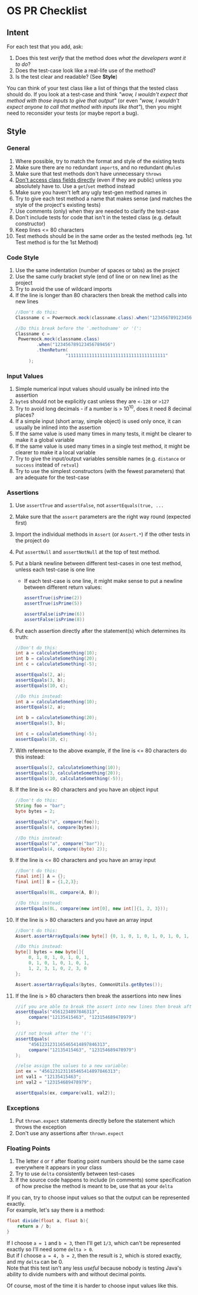 # OS PR Checklist
## Intent
For each test that you add, ask:
1. Does this test *verify* that the method does *what the developers want it to do*?
1. Does the test-case look like a real-life use of the method?
1. Is the test clear and readable? (See **Style**)

You can think of your test class like a list of things that the tested class should do. If you look at a test-case and think *"wow, I wouldn't expect that method with those inputs to give that output"* (or even *"wow, I wouldn't expect anyone to call that method with inputs like that"*), then you might need to reconsider your tests (or maybe report a bug).

## Style
### General
1. Where possible, try to match the format and style of the existing tests
1. Make sure there are no redundant `import`s, and no redundant `@Rule`s
1. Make sure that test methods don't have unnecessary `throws`
1. [Don't access class fields directly](https://www.tutorialspoint.com/java/java_encapsulation.htm) (even if they are public) unless you absolutely have to. Use a `get`/`set` method instead
1. Make sure you haven't left any ugly test-gen method names in
1. Try to give each test method a name that makes sense (and matches the style of the project's existing tests)
1. Use comments (only) when they are needed to clarify the test-case
1. Don't include tests for code that isn't in the tested class (e.g. default constructor)
1. Keep lines <= 80 characters
1. Test methods should be in the same order as the tested methods (eg. 1st Test method is for the 1st Method)

### Code Style
1. Use the same indentation (number of spaces or tabs) as the project
1. Use the same curly bracket style (end of line or on new line) as the project
1. Try to avoid the use of wildcard imports
1. If the line is longer than 80 characters then break the method calls into new lines
   ```java
   //Don't do this:
   Classname c = Powermock.mock(classname.class).when("123456789123456789456").thenReturn("111111111111111111111111111111");

   //Do this break before the '.methodname' or '(':
   Classname c = 
   	Powermock.mock(classname.class)
	       .when("123456789123456789456")
	       .thenReturn(
                      "1111111111111111111111111111111111111"
		);
   ```

### Input Values
1. Simple numerical input values should usually be inlined into the assertion
1. `byte`s should not be explicitly cast unless they are `<-128` or `>127`
1. Try to avoid long decimals - if a number is > 10<sup>10</sup>, does it need 8 decimal places?
1. If a simple input (short array, simple object) is used only once, it can usually be inlined into the assertion
1. If the same value is used many times in many tests, it might be clearer to make it a global variable
1. If the same value is used many times in a single test method, it might be clearer to make it a local variable
1. Try to give the input/output variables sensible names (e.g. `distance` or `success` instead of `retval`)
1. Try to use the simplest constructors (with the fewest parameters) that are adequate for the test-case

### Assertions
1. Use `assertTrue` and `assertFalse`, not `assertEquals(true, ...`
1. Make sure that the `assert` parameters are the right way round (expected first)
1. Import the individual methods in `Assert` (or `Assert.*`) if the other tests in the project do
1. Put `assertNull` and `assertNotNull` at the top of test method.
1. Put a blank newline between different test-cases in one test method, unless each test-case is one line
   * If each test-case is one line, it might make sense to put a newline between different return values:
     ```java
     assertTrue(isPrime(2))
     assertTrue(isPrime(5))
     
     assertFalse(isPrime(6))
     assertFalse(isPrime(8))
     ```
1. Put each assertion directly after the statement(s) which determines its truth:
   ```java
   //Don't do this:
   int a = calculateSomething(10);
   int b = calculateSomething(20);
   int c = calculateSomething(-5);

   assertEquals(2, a);
   assertEquals(3, b);
   assertEquals(10, c);

   //Do this instead:
   int a = calculateSomething(10);
   assertEquals(2, a);

   int b = calculateSomething(20);
   assertEquals(3, b);

   int c = calculateSomething(-5);
   assertEquals(10, c);

1. With reference to the above example, if the line is <= 80 characters do this instead:
   ```java
   assertEquals(2, calculateSomething(10));
   assertEquals(3, calculateSomething(20));
   assertEquals(10, calculateSomething(-5));
   ```

1. If the line is <= 80 characters and you have an object input
   ```java
   //Don't do this:
   String foo = "bar";
   byte bytes = 2;

   assertEquals("a", compare(foo));
   assertEquals(4, compare(bytes));

   //Do this instead:
   assertEquals("a", compare("bar"));
   assertEquals(4, compare((byte) 2));
   ```

1. If the line is <= 80 characters and you have an array input
   ```java
   //Don't do this:
   final int[] A = {};
   final int[] B = {1,2,3};

   assertEquals(0L, compare(A, B));

   //Do this instead:
   assertEquals(0L, compare(new int[0], new int[]{1, 2, 3}));
   ```

1. If the line is > 80 characters and you have an array input
   ```java
   //Don't do this:
   Assert.assertArrayEquals(new byte[] {0, 1, 0, 1, 0, 1, 0, 1, 0, 1, 0, 1, 0, 1, 0, 1, 0, 1, 0, 1 ,3}, CommonUtils.getBytes());

   //Do this instead:
   byte[] bytes = new byte[]{
        0, 1, 0, 1, 0, 1, 0, 1,
        0, 1, 0, 1, 0, 1, 0, 1,
        1, 2, 3, 1, 0, 2, 3, 0
   };

   Assert.assertArrayEquals(bytes, CommonUtils.getBytes());
   ```

1. If the line is > 80 characters then break the assertions into new lines
   ```java
   //if you are able to break the assert into new lines then break after the expected ',':
   assertEquals("4561234897846313", 
		compare("12135415463", "123154689478979")
   );

   //if not break after the '(':
   assertEquals(
		"4561231231165465414897846313", 
		compare("12135415463", "123154689478979")
   );

   //else assign the values to a new variable:
   int ex = "4561231231165465414897846313";
   int val1 = "12135415463";
   int val2 = "123154689478979";

   assertEquals(ex, compare(val1, val2));
   ```

### Exceptions
1. Put `thrown.expect` statements directly before the statement which throws the exception
1. Don't use any assertions after `thrown.expect`

### Floating Points
1. The letter `d` or `f` after floating point numbers should be the same case everywhere it appears in your class
1. Try to use `delta` consistently between test-cases
1. If the source code happens to include (in comments) some specification of how precise the method is meant to be, use that as your `delta`

If you can, try to choose input values so that the output can be represented exactly.  
For example, let's say there is a method:
```java
float divide(float a, float b){
	return a / b;
}
```
If I choose `a = 1` and `b = 3`, then I'll get `1/3`, which can't be represented exactly so I'll need some `delta > 0`.  
But if I choose `a = 4, b = 2`, then the result is `2`, which is stored exactly, and my `delta` can be 0.  
Note that this test isn't any less *useful* because nobody is testing Java's ability to divide numbers with and without decimal points.

Of course, most of the time it is harder to choose input values like this.
